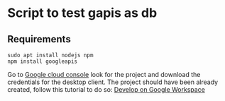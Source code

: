 # Script to test gapis as db

## Requirements
```
sudo apt install nodejs npm
npm install googleapis
```
Go to [Google cloud console](https://console.cloud.google.com) look for the project and download the credentials for the desktop client.
The project should have been already created, follow this tutorial to do so: [Develop on Google Workspace](https://developers.google.com/workspace/guides/get-started)